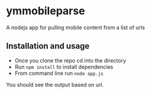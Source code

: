 # ymmobileparse
A nodejs app for pulling mobile content from a list of urls

## Installation and usage
* Once you clone the repo cd into the directory
* Run ```npm install``` to install dependencies
* From command line run ```node app.js```

You should see the output based on url. 
